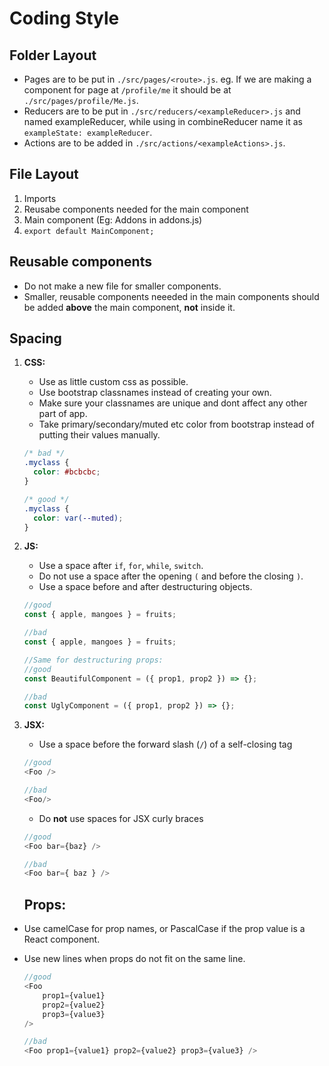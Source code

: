 # Coding Style

## Folder Layout

- Pages are to be put in `./src/pages/<route>.js`. eg. If we are making a component for page at `/profile/me` it should be at `./src/pages/profile/Me.js`.
- Reducers are to be put in `./src/reducers/<exampleReducer>.js` and named exampleReducer, while using in combineReducer name it as `exampleState: exampleReducer`.
- Actions are to be added in `./src/actions/<exampleActions>.js`.

## File Layout

1. Imports
2. Reusabe components needed for the main component
3. Main component (Eg: Addons in addons.js)
4. `export default MainComponent;`

## Reusable components

- Do not make a new file for smaller components.
- Smaller, reusable components neeeded in the main components should be added **above** the main component, **not** inside it.

## Spacing

1. **CSS:**

   - Use as little custom css as possible.
   - Use bootstrap classnames instead of creating your own.
   - Make sure your classnames are unique and dont affect any other part of app.
   - Take primary/secondary/muted etc color from bootstrap instead of putting their values manually.

   ```css
   /* bad */
   .myclass {
     color: #bcbcbc;
   }

   /* good */
   .myclass {
     color: var(--muted);
   }
   ```

2. **JS:**

   - Use a space after `if`, `for`, `while`, `switch`.
   - Do not use a space after the opening `(` and before the closing `)`.
   - Use a space before and after destructuring objects.

   ```js
   //good
   const { apple, mangoes } = fruits;

   //bad
   const { apple, mangoes } = fruits;

   //Same for destructuring props:
   //good
   const BeautifulComponent = ({ prop1, prop2 }) => {};

   //bad
   const UglyComponent = ({ prop1, prop2 }) => {};
   ```

3. **JSX:**

   - Use a space before the forward slash (`/`) of a self-closing tag

   ```js
   //good
   <Foo />

   //bad
   <Foo/>
   ```

   - Do **not** use spaces for JSX curly braces

   ```js
   //good
   <Foo bar={baz} />

   //bad
   <Foo bar={ baz } />
   ```

   ## **Props:**

- Use camelCase for prop names, or PascalCase if the prop value is a React component.
- Use new lines when props do not fit on the same line.

  ```js
  //good
  <Foo
      prop1={value1}
      prop2={value2}
      prop3={value3}
  />

  //bad
  <Foo prop1={value1} prop2={value2} prop3={value3} />
  ```
